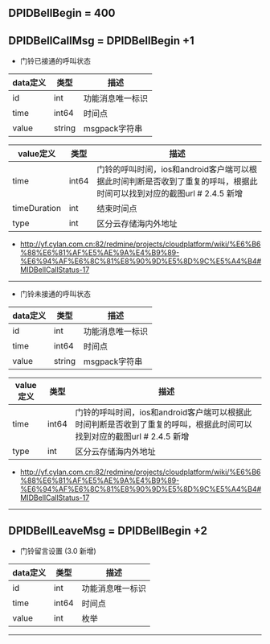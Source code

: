 ## DPIDBellBegin = 400
## DPIDBellCallMsg = DPIDBellBegin +1

*  门铃已接通的呼叫状态 

|  data定义 |    类型| 描述 | 
|---|---|---|
|id|int| 功能消息唯一标识|
|time| int64| 时间点 |
|value|string|  msgpack字符串|
  
  
|  value定义 |  类型|   描述 | 
|---|---|---|
|time|int64|门铃的呼叫时间，ios和android客户端可以根据此时间判断是否收到了重复的呼叫，根据此时间可以找到对应的截图url # 2.4.5 新增|
|timeDuration |int| 结束时间点 |
|type|int| 区分云存储海内外地址 |

* http://yf.cylan.com.cn:82/redmine/projects/cloudplatform/wiki/%E6%B6%88%E6%81%AF%E5%AE%9A%E4%B9%89-%E6%94%AF%E6%8C%81%E8%90%9D%E5%8D%9C%E5%A4%B4#MIDBellCallStatus-17

---

*  门铃未接通的呼叫状态 

|  data定义 |    类型| 描述 | 
|---|---|---|
|id|int| 功能消息唯一标识|
|time| int64| 时间点 |
|value|string|  msgpack字符串|
  
  
|  value定义 |  类型|   描述 | 
|---|---|---|
|time|int64|门铃的呼叫时间，ios和android客户端可以根据此时间判断是否收到了重复的呼叫，根据此时间可以找到对应的截图url # 2.4.5 新增|
|type|int| 区分云存储海内外地址 |

* http://yf.cylan.com.cn:82/redmine/projects/cloudplatform/wiki/%E6%B6%88%E6%81%AF%E5%AE%9A%E4%B9%89-%E6%94%AF%E6%8C%81%E8%90%9D%E5%8D%9C%E5%A4%B4#MIDBellCallStatus-17

---

## DPIDBellLeaveMsg = DPIDBellBegin +2

*  门铃留言设置 (3.0 新增)

|  data定义 |    类型| 描述 | 
|---|---|---|
|id|int| 功能消息唯一标识|
|time| int64| 时间点 |
|value|int| 枚举 |


---